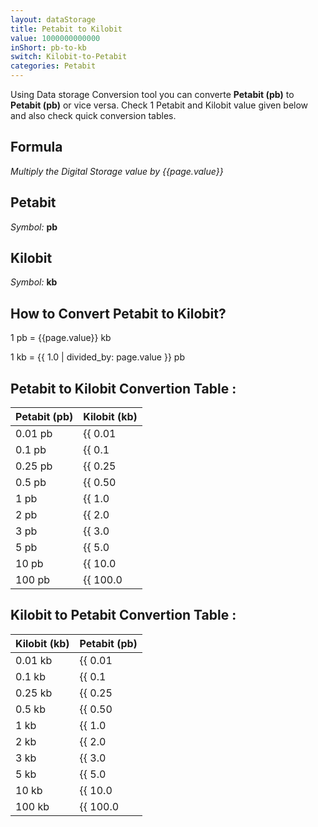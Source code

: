 ```yaml
---
layout: dataStorage
title: Petabit to Kilobit
value: 1000000000000
inShort: pb-to-kb
switch: Kilobit-to-Petabit
categories: Petabit
---
```


Using Data storage Conversion tool you can converte **Petabit (pb)** to **Petabit (pb)** or vice versa. Check 1 Petabit and Kilobit value given below and also check quick conversion tables.

## Formula
*Multiply the Digital Storage value by {{page.value}}*

## Petabit
*Symbol:* **pb**

## Kilobit
*Symbol:* **kb**

## How to Convert Petabit to Kilobit?

1 pb = {{page.value}} kb

1 kb = {{ 1.0 | divided_by: page.value }} pb


## Petabit to Kilobit Convertion Table :

| Petabit (pb) | Kilobit (kb) |
| ---- | ---- |
| 0.01 pb | {{ 0.01 | times: page.value | round: 12 }} kb |
| 0.1 pb | {{ 0.1 | times: page.value | round: 12 }} kb |
| 0.25 pb | {{ 0.25 | times: page.value | round: 12 }} kb |
| 0.5 pb | {{ 0.50 | times: page.value | round: 12 }} kb |
| 1 pb | {{ 1.0 | times: page.value | round: 12 }} kb |
| 2 pb | {{ 2.0 | times: page.value | round: 12 }} kb |
| 3 pb | {{ 3.0 | times: page.value | round: 12 }} kb |
| 5 pb | {{ 5.0 | times: page.value | round: 12 }} kb |
| 10 pb | {{ 10.0 | times: page.value | round: 12 }} kb |
| 100 pb | {{ 100.0 | times: page.value | round: 12 }} kb |

## Kilobit to Petabit Convertion Table :

| Kilobit (kb) | Petabit (pb) |
| ---- | ---- |
| 0.01 kb | {{ 0.01 | divided_by: page.value | round: 12 }} pb |
| 0.1 kb | {{ 0.1 | divided_by: page.value | round: 12 }} pb |
| 0.25 kb | {{ 0.25 | divided_by: page.value | round: 12 }} pb |
| 0.5 kb | {{ 0.50 | divided_by: page.value | round: 12 }} pb |
| 1 kb | {{ 1.0 | divided_by: page.value | round: 12 }} pb |
| 2 kb | {{ 2.0 | divided_by: page.value | round: 12 }} pb |
| 3 kb | {{ 3.0 | divided_by: page.value | round: 12 }} pb |
| 5 kb | {{ 5.0 | divided_by: page.value | round: 12 }} pb |
| 10 kb | {{ 10.0 | divided_by: page.value | round: 12 }} pb |
| 100 kb | {{ 100.0 | divided_by: page.value | round: 12 }} pb |


<script>
document.getElementById('selectInput')[18].selected = true
document.getElementById('selectOutput')[2].selected = true
</script>

